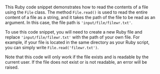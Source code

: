  This Ruby code snippet demonstrates how to read the contents of a file using the `File` class. The method `File.read()` is used to read the entire content of a file as a string, and it takes the path of the file to be read as an argument. In this case, the file path is `'input/file/filewr.txt'`.

To use this code snippet, you will need to create a new Ruby file and replace `'input/file/filewr.txt'` with the path of your own file. For example, if your file is located in the same directory as your Ruby script, you can simply write `File.read('filewr.txt')`.

Note that this code will only work if the file exists and is readable by the current user. If the file does not exist or is not readable, an error will be raised.